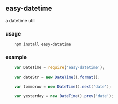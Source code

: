 ## easy-datetime
a datetime util 

### usage

```bash
    npm install easy-datetime
```

### example

```javascript
    var DateTime = require('easy-datetime');
    
    var dateStr = new DateTime().format();
    
    var tommorow = new DateTime().next('date');
    
    var yesterday = new DateTime().prev('date');
 
```